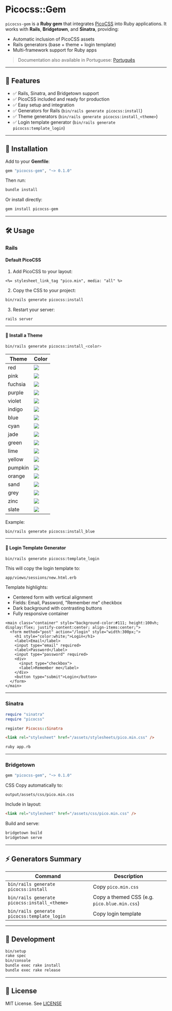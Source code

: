 # Picocss::Gem

`picocss-gem` is a **Ruby gem** that integrates [PicoCSS](https://picocss.com) into Ruby applications.
It works with **Rails**, **Bridgetown**, and **Sinatra**, providing:

* Automatic inclusion of PicoCSS assets
* Rails generators (base + theme + login template)
* Multi-framework support for Ruby apps

> Documentation also available in Portuguese: [Português](./README.pt-BR.md)

---

## 🌟 Features

* ✅ Rails, Sinatra, and Bridgetown support
* ✅ PicoCSS included and ready for production
* ✅ Easy setup and integration
* ✅ Generators for Rails (`bin/rails generate picocss:install`)
* ✅ Theme generators (`bin/rails generate picocss:install_<theme>`)
* ✅ Login template generator (`bin/rails generate picocss:template_login`)

---

## 💾 Installation

Add to your **Gemfile**:

```ruby
gem "picocss-gem", "~> 0.1.0"
```

Then run:

```bash
bundle install
```

Or install directly:

```bash
gem install picocss-gem
```

---

## 🛠️ Usage

### Rails

#### Default PicoCSS

1. Add PicoCSS to your layout:

```erb
<%= stylesheet_link_tag "pico.min", media: "all" %>
```

2. Copy the CSS to your project:

```bash
bin/rails generate picocss:install
```

3. Restart your server:

```bash
rails server
```

---

#### 🎨 Install a Theme

```bash
bin/rails generate picocss:install_<color>
```

| Theme   | Color |
| -------- | ------ |
| red     | <img src="https://via.placeholder.com/15/ff0000/ffffff?text=+" /> |
| pink    | <img src="https://via.placeholder.com/15/ffc0cb/000000?text=+" /> |
| fuchsia | <img src="https://via.placeholder.com/15/ff00ff/ffffff?text=+" /> |
| purple  | <img src="https://via.placeholder.com/15/800080/ffffff?text=+" /> |
| violet  | <img src="https://via.placeholder.com/15/ee82ee/000000?text=+" /> |
| indigo  | <img src="https://via.placeholder.com/15/4b0082/ffffff?text=+" /> |
| blue    | <img src="https://via.placeholder.com/15/0000ff/ffffff?text=+" /> |
| cyan    | <img src="https://via.placeholder.com/15/00ffff/000000?text=+" /> |
| jade    | <img src="https://via.placeholder.com/15/2e8b57/ffffff?text=+" /> |
| green   | <img src="https://via.placeholder.com/15/008000/ffffff?text=+" /> |
| lime    | <img src="https://via.placeholder.com/15/00ff00/000000?text=+" /> |
| yellow  | <img src="https://via.placeholder.com/15/ffff00/000000?text=+" /> |
| pumpkin | <img src="https://via.placeholder.com/15/ff8c00/ffffff?text=+" /> |
| orange  | <img src="https://via.placeholder.com/15/ffa500/ffffff?text=+" /> |
| sand    | <img src="https://via.placeholder.com/15/f4a460/000000?text=+" /> |
| grey    | <img src="https://via.placeholder.com/15/808080/ffffff?text=+" /> |
| zinc    | <img src="https://via.placeholder.com/15/a9a9a9/ffffff?text=+" /> |
| slate   | <img src="https://via.placeholder.com/15/708090/ffffff?text=+" /> |

Example:

```bash
bin/rails generate picocss:install_blue
```

---

#### 👤 Login Template Generator

```bash
bin/rails generate picocss:template_login
```

This will copy the login template to:

```
app/views/sessions/new.html.erb
```

Template highlights:

* Centered form with vertical alignment
* Fields: Email, Password, "Remember me" checkbox
* Dark background with contrasting buttons
* Fully responsive container

```erb
<main class="container" style="background-color:#111; height:100vh; display:flex; justify-content:center; align-items:center;">
  <form method="post" action="/login" style="width:300px;">
    <h1 style="color:white;">Login</h1>
    <label>Email</label>
    <input type="email" required>
    <label>Password</label>
    <input type="password" required>
    <div>
      <input type="checkbox">
      <label>Remember me</label>
    </div>
    <button type="submit">Login</button>
  </form>
</main>
```

---

### Sinatra

```ruby
require "sinatra"
require "picocss"

register Picocss::Sinatra
```

```html
<link rel="stylesheet" href="/assets/stylesheets/pico.min.css" />
```

```bash
ruby app.rb
```

---

### Bridgetown

```ruby
gem "picocss-gem", "~> 0.1.0"
```

CSS Copy automatically to:

```
output/assets/css/pico.min.css
```

Include in layout:

```html
<link rel="stylesheet" href="/assets/css/pico.min.css" />
```

Build and serve:

```bash
bridgetown build
bridgetown serve
```

---

## ⚡ Generators Summary

| Command                                      | Description                                    |
| -------------------------------------------- | ---------------------------------------------- |
| `bin/rails generate picocss:install`         | Copy `pico.min.css`                          |
| `bin/rails generate picocss:install_<theme>` | Copy a themed CSS (e.g. `pico.blue.min.css`) |
| `bin/rails generate picocss:template_login`  | Copy login template                          |

---

## 🧪 Development

```bash
bin/setup
rake spec
bin/console
bundle exec rake install
bundle exec rake release
```

---

## 📝 License

MIT License. See [LICENSE](./LICENSE.txt)
